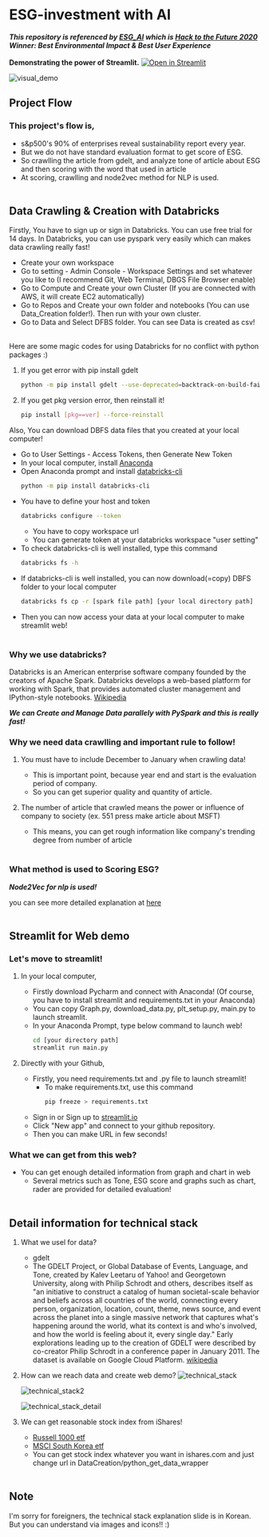 # ESG-investment with AI
***This repository is referenced by [ESG_AI](https://github.com/hannahawalsh/ESG_AI) 
which is [Hack to the Future 2020](https://devpost.com/software/esg-ai) 
Winner: Best Environmental Impact & Best User Experience***
<br></br>
**Demonstrating the power of Streamlit.** [![Open in Streamlit](https://static.streamlit.io/badges/streamlit_badge_black_white.svg)](https://share.streamlit.io/monouns/esg-ai-investment/main.py)  

![visual_demo](https://user-images.githubusercontent.com/56622667/163711185-8fea43e6-0a1b-4145-95a4-b755cf915dbe.png)

## Project Flow
### This project's flow is,
- s&p500's 90% of enterprises reveal sustainability report every year.
- But we do not have standard evaluation format to get score of ESG.
- So crawlling the article from gdelt, and analyze tone of article about ESG and then scoring with the word that used in article 
- At scoring, crawlling and node2vec method for NLP is used. 
<br></br>

## Data Crawling & Creation with Databricks 
Firstly, You have to sign up or sign in Databricks. You can use free trial for 14 days.
In Databricks, you can use pyspark very easily which can makes data crawling really fast!
 - Create your own workspace
 - Go to setting - Admin Console - Workspace Settings and set whatever you like to (I recommend Git, Web Terminal, DBGS File Browser enable)
 - Go to Compute and Create your own Cluster (If you are connected with AWS, it will create EC2 automatically)
 - Go to Repos and Create your own folder and notebooks (You can use Data_Creation folder!). Then run with your own cluster.
 - Go to Data and Select DFBS folder. You can see Data is created as csv!
<br></br>

Here are some magic codes for using Databricks for no conflict with python packages :)
1. If you get error with pip install gdelt
   ```bash
   python -m pip install gdelt --use-deprecated=backtrack-on-build-failures
   ```
2. If you get pkg version error, then reinstall it!
   ```bash
   pip install [pkg==ver] --force-reinstall
   ```

Also, You can download DBFS data files that you created at your local computer!
 - Go to User Settings - Access Tokens, then Generate New Token
 - In your local computer, install [Anaconda](https://www.anaconda.com/)
 - Open Anaconda prompt and install [databricks-cli](https://docs.databricks.com/dev-tools/cli/index.html)
   ```bash
   python -m pip install databricks-cli
   ```
 - You have to define your host and token
   ```bash
   databricks configure --token
   ```
   - You have to copy workspace url
   - You can generate token at your databricks workspace "user setting"
 - To check databricks-cli is well installed, type this command
   ```bash
   databricks fs -h
   ```
 - If databricks-cli is well installed, you can now download(=copy) DBFS folder to your local computer
   ```bash
   databricks fs cp -r [spark file path] [your local directory path] 
   ```
 - Then you can now access your data at your local computer to make streamlit web!
<br></br>

### Why we use databricks?
Databricks is an American enterprise software company founded by the creators of Apache Spark.
Databricks develops a web-based platform for working with Spark, that provides automated cluster management and IPython-style notebooks. 
[Wikipedia](https://en.wikipedia.org/wiki/Databricks)

***We can Create and Manage Data parallely with PySpark and this is really fast!***

### Why we need data crawlling and important rule to follow!
1. You must have to include December to January when crawling data!
   - This is important point, because year end and start is the evaluation period of company.
   - So you can get superior quality and quantity of article.

2. The number of article that crawled means the power or influence of company to society (ex. 551 press make article about MSFT)
   - This means, you can get rough information like company's trending degree from number of article
<br></br>

### What method is used to Scoring ESG?
***Node2Vec for nlp is used!***

you can see more detailed explanation at [here](https://snap.stanford.edu/node2vec/)
<br></br>

## Streamlit for Web demo
### Let's move to streamlit!

1. In your local computer,
   - Firstly download Pycharm and connect with Anaconda! (Of course, you have to install streamlit and requirements.txt in your Anaconda)
   - You can copy Graph.py, download_data.py, plt_setup.py, main.py to launch streamlit.
   - In your Anaconda Prompt, type below command to launch web!
     ```bash
     cd [your directory path]
     streamlit run main.py
     ```

2. Directly with your Github,
   - Firstly, you need requirements.txt and .py file to launch streamlit!
     - To make requirements.txt, use this command
       ```bash
       pip freeze > requirements.txt
       ```
   - Sign in or Sign up to [streamlit.io](https://streamlit.io/)
   - Click "New app" and connect to your github repository.
   - Then you can make URL in few seconds!


### What we can get from this web?
- You can get enough detailed information from graph and chart in web
   - Several metrics such as Tone, ESG score and graphs such as chart, rader are provided for detailed evaluation!
<br></br>

## Detail information for technical stack
1. What we usel for data?
   - gdelt
   - The GDELT Project, or Global Database of Events, Language, and Tone, created by Kalev Leetaru of Yahoo! and Georgetown University, along with Philip Schrodt and others, describes itself as "an initiative to construct a catalog of human societal-scale behavior and beliefs across all countries of the world, connecting every person, organization, location, count, theme, news source, and event across the planet into a single massive network that captures what's happening around the world, what its context is and who's involved, and how the world is feeling about it, every single day." Early explorations leading up to the creation of GDELT were described by co-creator Philip Schrodt in a conference paper in January 2011. The dataset is available on Google Cloud Platform. [wikipedia](https://en.wikipedia.org/wiki/GDELT_Project)

2. How can we reach data and create web demo?
   ![technical_stack](https://user-images.githubusercontent.com/56622667/162120751-d62c3a62-bbce-4098-acc7-bbad93d6fd0c.png)
   
   ![technical_stack2](https://user-images.githubusercontent.com/56622667/162120810-ec823d9e-745c-43c0-98e3-5890eeb5c60f.png)
   
   ![technical_stack_detail](https://user-images.githubusercontent.com/56622667/162120824-b49f86a4-7d10-4917-9f4f-f55616095815.png) 
   
3. We can get reasonable stock index from iShares!
   - [Russell 1000 etf](https://www.ishares.com/us/products/239707/ishares-russell-1000-etf)
   - [MSCI South Korea etf](https://www.ishares.com/us/products/239681/ishares-msci-south-korea-capped-etf)
   - You can get stock index whatever you want in ishares.com and just change url in DataCreation/python_get_data_wrapper
<br></br>

## Note
I'm sorry for foreigners, the technical stack explanation slide is in Korean. But you can understand via images and icons!! :)
